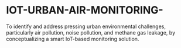 # IOT-URBAN-AIR-MONITORING-
To identify and address pressing urban environmental challenges, particularly air pollution, noise  pollution, and methane gas leakage, by conceptualizing a smart IoT-based monitoring solution. 
